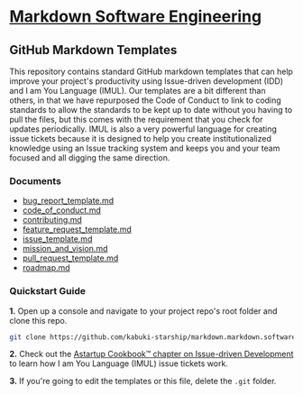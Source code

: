 # [Markdown Software Engineering](https://github.com/kabuki-starship/markdown.software_engineering)

## GitHub Markdown Templates

This repository contains standard GitHub markdown templates that can help improve your project's productivity using Issue-driven development (IDD) and I am You Language (IMUL). Our templates are a bit different than others, in that we have repurposed the Code of Conduct to link to coding standards to allow the standards to be kept up to date without you having to pull the files, but this comes with the requirement that you check for updates periodically. IMUL is also a very powerful language for creating issue tickets because it is designed to help you create institutionalized knowledge using an Issue tracking system and keeps you and your team focused and all digging the same direction.

### Documents

* [bug_report_template.md](./docs/bug_report_template.md)
* [code_of_conduct.md](./docs/code_of_conduct.md)
* [contributing.md](./docs/contributing.md)
* [feature_request_template.md](./docs/feature_request_template.md)
* [issue_template.md](./docs/issue_template.md)
* [mission_and_vision.md](./docs/mission_and_vision.md)
* [pull_request_template.md](./docs/pull_request_template.md)
* [roadmap.md](./docs/roadmap.md)

### Quickstart Guide

**1.** Open up a console and navigate to your project repo's root folder and clone this repo.

```BASH
git clone https://github.com/kabuki-starship/markdown.markdown.software_engineering.git
```

**2.** Check out the [Astartup Cookbook™ chapter on Issue-driven Development](https://github.com/kabuki-starship/kabuki.toolkit.cookbook/tree/master/idd) to learn how I am You Language (IMUL) issue tickets work.

**3.** If you're going to edit the templates or this file, delete the `.git` folder.
